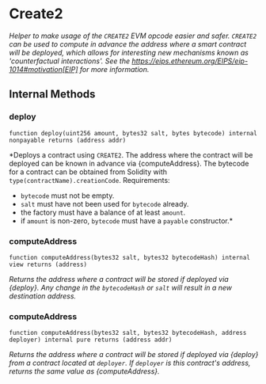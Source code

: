 # Create2

_Helper to make usage of the `CREATE2` EVM opcode easier and safer. `CREATE2` can be used to compute in advance the address where a smart contract will be deployed, which allows for interesting new mechanisms known as &#39;counterfactual interactions&#39;. See the https://eips.ethereum.org/EIPS/eip-1014#motivation[EIP] for more information._

## Internal Methods

### deploy

```solidity
function deploy(uint256 amount, bytes32 salt, bytes bytecode) internal nonpayable returns (address addr)
```

\*Deploys a contract using `CREATE2`. The address where the contract
will be deployed can be known in advance via {computeAddress}.
The bytecode for a contract can be obtained from Solidity with
`type(contractName).creationCode`.
Requirements:

- `bytecode` must not be empty.
- `salt` must have not been used for `bytecode` already.
- the factory must have a balance of at least `amount`.
- if `amount` is non-zero, `bytecode` must have a `payable` constructor.\*

### computeAddress

```solidity
function computeAddress(bytes32 salt, bytes32 bytecodeHash) internal view returns (address)
```

_Returns the address where a contract will be stored if deployed via {deploy}. Any change in the
`bytecodeHash` or `salt` will result in a new destination address._

### computeAddress

```solidity
function computeAddress(bytes32 salt, bytes32 bytecodeHash, address deployer) internal pure returns (address addr)
```

_Returns the address where a contract will be stored if deployed via {deploy} from a contract located at
`deployer`. If `deployer` is this contract&#39;s address, returns the same value as {computeAddress}._
